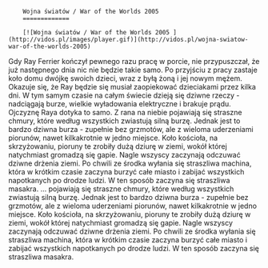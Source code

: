 
        Wojna światów / War of the Worlds 2005 
        =============
        
        [![Wojna światów / War of the Worlds 2005 ](http://vidos.pl/images/player.gif)](http://vidos.pl/wojna-swiatow-war-of-the-worlds-2005)
        
        
 Gdy Ray Ferrier kończył pewnego razu pracę w porcie, nie przypuszczał, że już następnego dnia nic nie będzie takie samo. Po przyjściu z pracy zastaje koło domu dwójkę swoich dzieci, wraz z byłą żoną i jej nowym mężem. Okazuje się, że Ray będzie się musiał zaopiekować dzieciakami przez kilka dni. W tym samym czasie na całym świecie dzieją się dziwne rzeczy - nadciągają burze, wielkie wyładowania elektryczne i brakuje prądu. Ojczyznę Raya dotyka to samo. Z rana na niebie pojawiają się straszne chmury, które według wszystkich zwiastują silną burzę. Jednak jest to bardzo dziwna burza - zupełnie bez grzmotów, ale z wieloma uderzeniami piorunów, nawet kilkakrotnie w jedno miejsce. Koło kościoła, na skrzyżowaniu, pioruny te zrobiły dużą dziurę w ziemi, wokół której natychmiast gromadzą się gapie. Nagle wszyscy zaczynają odczuwać dziwne drżenia ziemi. Po chwili ze środka wyłania się straszliwa machina, która w krótkim czasie zaczyna burzyć całe miasto i zabijać wszystkich napotkanych po drodze ludzi. W ten sposób zaczyna się straszliwa masakra.   ... pojawiają się straszne chmury, które według wszystkich zwiastują silną burzę. Jednak jest to bardzo dziwna burza - zupełnie bez grzmotów, ale z wieloma uderzeniami piorunów, nawet kilkakrotnie w jedno miejsce. Koło kościoła, na skrzyżowaniu, pioruny te zrobiły dużą dziurę w ziemi, wokół której natychmiast gromadzą się gapie. Nagle wszyscy zaczynają odczuwać dziwne drżenia ziemi. Po chwili ze środka wyłania się straszliwa machina, która w krótkim czasie zaczyna burzyć całe miasto i zabijać wszystkich napotkanych po drodze ludzi. W ten sposób zaczyna się straszliwa masakra.
    